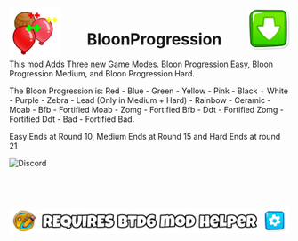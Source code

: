 <a href="https://github.com/DarkTerraYT/BloonProgression/releases/latest/download/BloonProgression.dll">
    <img align="left" alt="Icon" height="90" src="Icon.png">
    <img align="right" alt="Download" height="75" src="https://raw.githubusercontent.com/gurrenm3/BTD-Mod-Helper/master/BloonsTD6%20Mod%20Helper/Resources/DownloadBtn.png">
</a>

<h1 align="center">BloonProgression</h1>

This mod Adds Three new Game Modes. Bloon Progression Easy, Bloon Progression Medium, and Bloon Progression Hard. 

The Bloon Progression is: Red - Blue - Green - Yellow - Pink - Black + White - Purple - Zebra - Lead (Only in Medium +  Hard) - Rainbow - Ceramic - Moab - Bfb - Fortified Moab - Zomg - Fortified Bfb - Ddt - Fortified Zomg - Fortified Ddt - Bad - Fortified Bad. 

Easy Ends at Round 10, Medium Ends at Round 15 and Hard Ends at round 21

<a href="https://discord.gg/xegnVEBRuE">
    <img align="left" alt="Discord" height = 90 src="https://github.com/DarkTerraYT/CustomizableTower/discord.png">
</a>

<h2 align="center"Join The Discord!</h2>

[![Requires BTD6 Mod Helper](https://raw.githubusercontent.com/gurrenm3/BTD-Mod-Helper/master/banner.png)](https://github.com/gurrenm3/BTD-Mod-Helper#readme)
